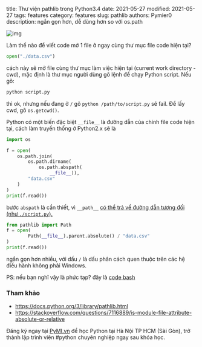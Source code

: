 title: Thư viện pathlib trong Python3.4
date: 2021-05-27
modified: 2021-05-27
tags: features
category: features
slug: pathlib
authors: Pymier0
description: ngắn gọn hơn, dễ dùng hơn so với os.path

![img](https://images.unsplash.com/photo-1584802142766-52eda937f127?crop=entropy&cs=tinysrgb&fit=max&fm=jpg&ixid=MnwyMzI1MzN8MHwxfHJhbmRvbXx8fHx8fHx8fDE2MjIxMzAzMDQ&ixlib=rb-1.2.1&q=80&w=600)

Làm thế nào để viết code mở 1 file ở ngay cùng thư mục file code hiện tại?

```py
open("./data.csv")
```

cách này sẽ mở file cùng thư mục làm việc hiện tại (current work directory -
cwd), mặc định là thư mục người dùng gõ lệnh để chạy Python script.
Nếu gõ:

```py
python script.py
```
thì ok, nhưng nếu đang ở `/` gõ `python /path/to/script.py` sẽ fail.
Để lấy cwd, gõ `os.getcwd()`.

Python có một biến đặc biệt `__file__` là đường dẫn của chính file code hiện
tại, cách làm truyền thống ở Python2.x sẽ là

```py
import os

f = open(
    os.path.join(
        os.path.dirname(
            os.path.abspath(
                __file__)),
        "data.csv"
    )
)
print(f.read())
```

bước `abspath` là cần thiết, vì `__path__` [có thể trả về đường dẫn tương đối
(như `./script.py`).](https://stackoverflow.com/questions/7116889/is-module-file-attribute-absolute-or-relative)


```py
from pathlib import Path
f = open(
        Path(__file__).parent.absolute() / "data.csv"
)
print(f.read())
```

ngắn gọn hơn nhiều, với dấu `/` là dấu phân cách quen thuộc trên các hệ điều
hành không phải Windows.


PS: nếu bạn nghĩ vậy là phức tạp? đây là [code bash](https://stackoverflow.com/questions/59895/how-can-i-get-the-source-directory-of-a-bash-script-from-within-the-script-itsel)

### Tham khảo

- https://docs.python.org/3/library/pathlib.html
- https://stackoverflow.com/questions/7116889/is-module-file-attribute-absolute-or-relative

Đăng ký ngay tại [PyMI.vn](https://pymi.vn) để học Python tại Hà Nội TP HCM (Sài Gòn),
trở thành lập trình viên #python chuyên nghiệp ngay sau khóa học.
